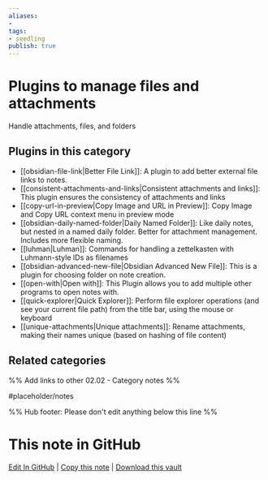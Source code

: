 ```yaml
---
aliases:
- 
tags: 
- seedling 
publish: true
---
```



# Plugins to manage files and attachments

Handle attachments, files, and folders

## Plugins in this category

- [[obsidian-file-link|Better File Link]]: A plugin to add better external file links to notes.
- [[consistent-attachments-and-links|Consistent attachments and links]]: This plugin ensures the consistency of attachments and links
- [[copy-url-in-preview|Copy Image and URL in Preview]]: Copy Image and Copy URL context menu in preview mode
- [[obsidian-daily-named-folder|Daily Named Folder]]: Like daily notes, but nested in a named daily folder. Better for attachment management. Includes more flexible naming.
- [[luhman|Luhman]]: Commands for handling a zettelkasten with Luhmann-style IDs as filenames
- [[obsidian-advanced-new-file|Obsidian Advanced New File]]: This is a plugin for choosing folder on note creation.
- [[open-with|Open with]]: This Plugin allows you to add multiple other programs to open notes with.
- [[quick-explorer|Quick Explorer]]: Perform file explorer operations (and see your current file path) from the title bar, using the mouse or keyboard
- [[unique-attachments|Unique attachments]]: Rename attachments, making their names unique (based on hashing of file content)

## Related categories

%% Add links to other 02.02 - Category notes %%

#placeholder/notes

%% Hub footer: Please don't edit anything below this line %%

# This note in GitHub

<span class="git-footer">[Edit In GitHub](https://github.dev/obsidian-community/obsidian-hub/blob/main/02%20-%20Community%20Expansions/02.01%20Plugins%20by%20Category/Plugins%20to%20manage%20files%20and%20attachments.md "git-hub-edit-note") | [Copy this note](https://raw.githubusercontent.com/obsidian-community/obsidian-hub/main/02%20-%20Community%20Expansions/02.01%20Plugins%20by%20Category/Plugins%20to%20manage%20files%20and%20attachments.md "git-hub-copy-note") | [Download this vault](https://github.com/obsidian-community/obsidian-hub/archive/refs/heads/main.zip "git-hub-download-vault") </span>
